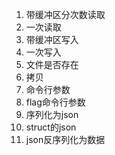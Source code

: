 1. 带缓冲区分次数读取
2. 一次读取
3. 带缓冲区写入
4. 一次写入
5. 文件是否存在
6. 拷贝
7. 命令行参数
8. flag命令行参数
9. 序列化为json
10. struct的json
11. json反序列化为数据
